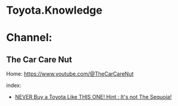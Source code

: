 # Toyota.Knowledge
# Channel:
## The Car Care Nut
Home: https://www.youtube.com/@TheCarCareNut

index:
- [NEVER Buy a Toyota Like THIS ONE! Hint : It's not The Sequoia!](https://youtu.be/MH5Pu2p2lQ4)
